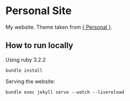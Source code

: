 # Personal Site

My website. Theme taken from [{ Personal }](https://github.com/le4ker/personal-jekyll-theme).

## How to run locally

Using ruby 3.2.2

```shell
bundle install
```
Serving the website:

```shell
bundle exec jekyll serve --watch --livereload
```